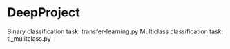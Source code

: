 # DeepProject

Binary classification task: transfer-learning.py
Multiclass classification task: tl_mulitclass.py
